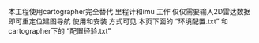 本工程使用cartographer完全替代 里程计和imu 工作
仅仅需要输入2D雷达数据即可重定位建图导航 使用和安装 方式可见 本页下面的 “环境配置.txt” 和 cartographer下的 “配置经验.txt”
